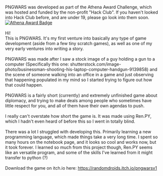 PNGWARS was developed as part of the Athena Award Challenge, which was hosted and funded by the non-profit "Hack Club". If you haven't looked into Hack Club before, and are under 19, please go look into them soon. [![Athena Award Badge](https://img.shields.io/endpoint?url=https%3A%2F%2Faward.athena.hackclub.com%2Fapi%2Fbadge)](https://award.athena.hackclub.com?utm_source=readme) <br /> <br />
Hi! <br />
This is PNGWARS. It's my first venture into basically any type of game development (aside from a few tiny scratch games), as well as one of my very early ventures into writing a story. <br /><br />
PNGWARS was made after I saw a stock image of a guy holding a gun to a computer (Specifically this one: shutterstock.com/image-photo/businessman-shooting-his-laptop-computer-handgun-9139858) and the scene of someone walking into an office in a game and just observing that happening populated in my mind so I started trying to figure out how that could happen.<br /> <br />
PNGWARS is a fairly short (currently) and extremely unfinished game about diplomacy, and trying to make deals among people who sometimes have little respect for you, and all of them have their own agendas to push.<br /> <br />
I really can't overstate how short the game is. It was made using Ren.PY, which I hadn't even heard of before this so I went in totally blind.<br /> <br />
There was a lot I struggled with developing this. Primarily learning a new programming language, which made things take a very long time. I spent so many hours on the notebook page, and it looks so cool and works now, but it took forever. I learned so much from this project though, Ren.PY seems like an versatile program, and some of the skills I've learned from it might transfer to python (?) <br /> <br />
Download the game on itch.io here: https://randomdroids.itch.io/pngwarsv1
